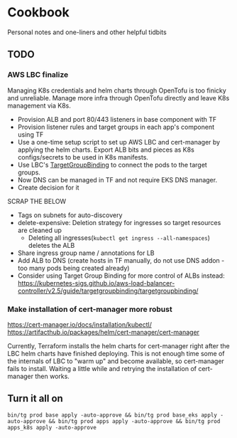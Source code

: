 # Cookbook

Personal notes and one-liners and other helpful tidbits

## TODO

### AWS LBC finalize

Managing K8s credentials and helm charts through OpenTofu is too finicky and unreliable. Manage more infra through OpenTofu directly and leave K8s management via K8s.

- Provision ALB and port 80/443 listeners in base component with TF
- Provision listener rules and target groups in each app's component using TF
- Use a one-time setup script to set up AWS LBC and cert-manager by applying the helm charts. Export ALB bits and pieces as K8s configs/secrets to be used in K8s manifests.
- Use LBC's [TargetGroupBinding](https://kubernetes-sigs.github.io/aws-load-balancer-controller/v2.8/guide/targetgroupbinding/targetgroupbinding/) to connect the pods to the target groups. 
- Now DNS can be managed in TF and not require EKS DNS manager.
- Create decision for it

SCRAP THE BELOW

- Tags on subnets for auto-discovery
- delete-expensive: Deletion strategy for ingresses so target resources are cleaned up
  - Deleting all ingresses(`kubectl get ingress --all-namespaces`) deletes the ALB
- Share ingress group name / annotations for LB
- Add ALB to DNS (create hosts in TF manually, do not use DNS addon - too many pods being created already)
- Consider using Target Group Binding for more control of ALBs instead: https://kubernetes-sigs.github.io/aws-load-balancer-controller/v2.5/guide/targetgroupbinding/targetgroupbinding/

### Make installation of cert-manager more robust

https://cert-manager.io/docs/installation/kubectl/
https://artifacthub.io/packages/helm/cert-manager/cert-manager

Currently, Terraform installs the helm charts for cert-manager right after the LBC helm charts have finished deploying. This is not enough time some of the internals of LBC to "warm up" and become available, so cert-manager fails to install. Waiting a little while and retrying the installation of cert-manager then works.

### 

## Turn it all on

```shell
bin/tg prod base apply -auto-approve && bin/tg prod base_eks apply -auto-approve && bin/tg prod apps apply -auto-approve && bin/tg prod apps_k8s apply -auto-approve
```
